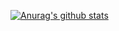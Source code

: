 [![Anurag's github stats](https://github-readme-stats.vercel.app/api?username=g0rdan)](https://github.com/g0rdan/github-readme-stats)
